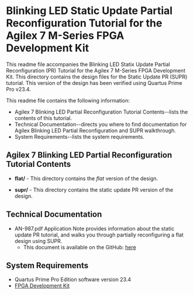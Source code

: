 # Blinking LED Static Update Partial Reconfiguration Tutorial for the Agilex 7 M-Series FPGA Development Kit

This readme file accompanies the Blinking LED Statix Update Partial Reconfiguration (PR) Tutorial for the Agilex 7 M-Series FPGA Development Kit. This directory contains the design files for the Static Update PR (SUPR) tutorial. This version of the design has been verified using Quartus Prime Pro v23.4.

This readme file contains the following information:

*  Agilex 7 Blinking LED Partial Reconfiguration Tutorial Contents--lists the contents of this tutorial.
*  Technical Documentation--directs you where to find documentation for Agilex Blinking LED Partial Reconfiguration and SUPR walkthrough.
*  System Requirements--lists the system requirements.

## Agilex 7 Blinking LED Partial Reconfiguration Tutorial Contents

*  **flat/** - This directory contains the *flat* version of the design.

*  **supr/** - This directory contains the static update PR version of the design.

## Technical Documentation

*  AN-987.pdf Application Note provides information about the static update PR tutorial, and walks you through partially reconfiguring a flat design using SUPR.
   *  This document is available on the GitHub: [here](AN-987.pdf)

## System Requirements

*  Quartus Prime Pro Edition software version 23.4
*  [FPGA Development Kit](https://www.intel.com/content/www/us/en/products/details/fpga/development-kits/agilex.html)

